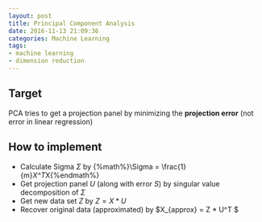```yaml
---
layout: post
title: Principal Component Analysis
date: 2016-11-13 21:09:36
categories: Machine Learning
tags:
- machine learning
- dimension reduction
---
```


## Target
PCA tries to get a projection panel by minimizing the **projection error** (not error in linear regression)

## How to implement
- Calculate Sigma $\Sigma$ by {%math%}\Sigma = \frac{1}{m}*X^T*X{%endmath%}
- Get projection panel $U$ (along with error $S$) by singular value decomposition of $\Sigma$
- Get new data set $Z$ by $Z = X * U$
- Recover original data (approximated) by $X_{approx} = Z * U^T $